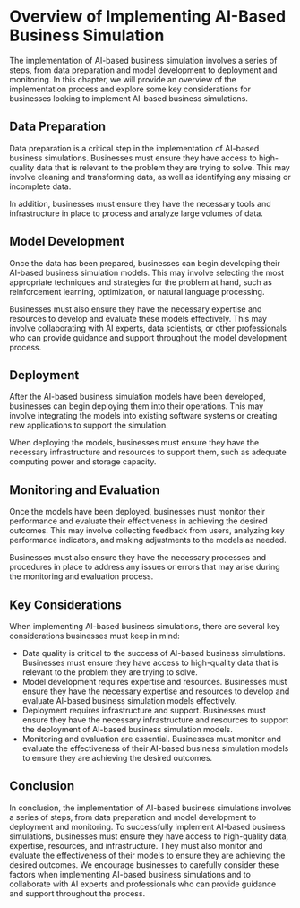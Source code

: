 Overview of Implementing AI-Based Business Simulation
=====================================================================================================

The implementation of AI-based business simulation involves a series of steps, from data preparation and model development to deployment and monitoring. In this chapter, we will provide an overview of the implementation process and explore some key considerations for businesses looking to implement AI-based business simulations.

Data Preparation
----------------

Data preparation is a critical step in the implementation of AI-based business simulations. Businesses must ensure they have access to high-quality data that is relevant to the problem they are trying to solve. This may involve cleaning and transforming data, as well as identifying any missing or incomplete data.

In addition, businesses must ensure they have the necessary tools and infrastructure in place to process and analyze large volumes of data.

Model Development
-----------------

Once the data has been prepared, businesses can begin developing their AI-based business simulation models. This may involve selecting the most appropriate techniques and strategies for the problem at hand, such as reinforcement learning, optimization, or natural language processing.

Businesses must also ensure they have the necessary expertise and resources to develop and evaluate these models effectively. This may involve collaborating with AI experts, data scientists, or other professionals who can provide guidance and support throughout the model development process.

Deployment
----------

After the AI-based business simulation models have been developed, businesses can begin deploying them into their operations. This may involve integrating the models into existing software systems or creating new applications to support the simulation.

When deploying the models, businesses must ensure they have the necessary infrastructure and resources to support them, such as adequate computing power and storage capacity.

Monitoring and Evaluation
-------------------------

Once the models have been deployed, businesses must monitor their performance and evaluate their effectiveness in achieving the desired outcomes. This may involve collecting feedback from users, analyzing key performance indicators, and making adjustments to the models as needed.

Businesses must also ensure they have the necessary processes and procedures in place to address any issues or errors that may arise during the monitoring and evaluation process.

Key Considerations
------------------

When implementing AI-based business simulations, there are several key considerations businesses must keep in mind:

* Data quality is critical to the success of AI-based business simulations. Businesses must ensure they have access to high-quality data that is relevant to the problem they are trying to solve.
* Model development requires expertise and resources. Businesses must ensure they have the necessary expertise and resources to develop and evaluate AI-based business simulation models effectively.
* Deployment requires infrastructure and support. Businesses must ensure they have the necessary infrastructure and resources to support the deployment of AI-based business simulation models.
* Monitoring and evaluation are essential. Businesses must monitor and evaluate the effectiveness of their AI-based business simulation models to ensure they are achieving the desired outcomes.

Conclusion
----------

In conclusion, the implementation of AI-based business simulations involves a series of steps, from data preparation and model development to deployment and monitoring. To successfully implement AI-based business simulations, businesses must ensure they have access to high-quality data, expertise, resources, and infrastructure. They must also monitor and evaluate the effectiveness of their models to ensure they are achieving the desired outcomes. We encourage businesses to carefully consider these factors when implementing AI-based business simulations and to collaborate with AI experts and professionals who can provide guidance and support throughout the process.
